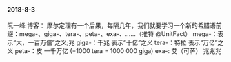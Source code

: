 #### 2018-8-3
阮一峰 博客：
摩尔定理有一个后果，每隔几年，我们就要学习一个新的希腊语前缀：mega-、giga-、tera-、peta-、exa-、......（推特 @UnitFact）
mega-：表示“大，一百万倍”之义;兆
giga-：千兆 表示“十亿”之义
tera-：特拉 表示“万亿”之义
peta-：皮   一千万亿 (=1000 tera = 1000 000 giga)
exa-: 艾（可萨） 兆兆兆
